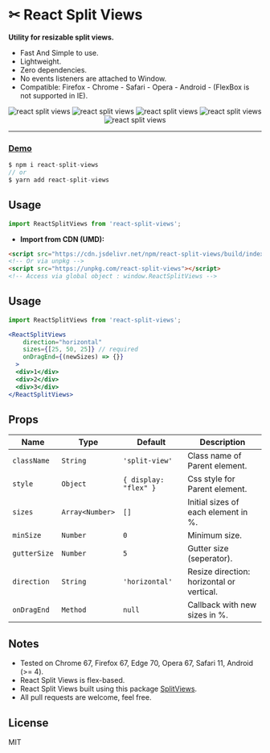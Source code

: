 # ✂ React Split Views  
**Utility for resizable split views.**

- Fast And Simple to use.
- Lightweight.
- Zero dependencies.
- No events listeners are attached to Window.
- Compatible: Firefox - Chrome - Safari - Opera - Android - (FlexBox is not supported in IE).

<div align="center" style="width:100%; text-align:center;">
<img src="https://badgen.net/bundlephobia/minzip/react-split-views" alt="react split views" />
  <img src="https://badgen.net/bundlephobia/dependency-count/react split-views" alt="react split views" />
  <img src="https://badgen.net/npm/v/react-split-views" alt="react split views" />
  <img src="https://badgen.net/npm/dt/react-split-views" alt="react split views" />
  <img src="https://data.jsdelivr.com/v1/package/npm/react-split-views/badge" alt="react split views"/>
</div>  

<hr />  

### [Demo](https://react-split-views.netlify.app)

```js
$ npm i react-split-views
// or
$ yarn add react-split-views
```

## Usage
```js
import ReactSplitViews from 'react-split-views';
```

- **Import from CDN (UMD):**
```html
<script src="https://cdn.jsdelivr.net/npm/react-split-views/build/index.min.js"></script>
<!-- Or via unpkg -->
<script src="https://unpkg.com/react-split-views"></script>
<!-- Access via global object : window.ReactSplitViews -->
```            

## Usage

```jsx
import ReactSplitViews from 'react-split-views';

<ReactSplitViews 
    direction="horizontal"
    sizes={[25, 50, 25]} // required
    onDragEnd={(newSizes) => {}}
  >
  <div>1</div>
  <div>2</div>
  <div>3</div>
</ReactSplitViews>
```

## Props

| Name         | Type            | Default               | Description                               |
| ------------ | ----------------| --------------------- | ------------------------------------------|
| `className`  | `String`        | `'split-view'`        | Class name of Parent element.             |
| `style`      | `Object`        | `{ display: "flex" }` | Css style for Parent element.             |
| `sizes`      | `Array<Number>` | `[]`                  | Initial sizes of each element in %.       |
| `minSize`    | `Number`        | `0`                   | Minimum size.                             |
| `gutterSize` | `Number`        | `5`                   | Gutter size (seperator).                  |
| `direction`  | `String`        | `'horizontal'`        | Resize direction: horizontal or vertical. |
| `onDragEnd`  | `Method`        | `null`                | Callback with new sizes in %.             |

## Notes
- Tested on Chrome 67, Firefox 67, Edge 70, Opera 67, Safari 11, Android (>= 4).
- React Split Views is flex-based.
- React Split Views built using this package [SplitViews](https://github.com/wutility/split-views).
- All pull requests are welcome, feel free.

## License
MIT